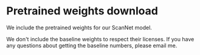 # Pretrained weights download

We include the pretrained weights for our ScanNet model. 

We don't include the baseline weights to respect their licenses. If you have any questions about
getting the baseline numbers, please email me. 
